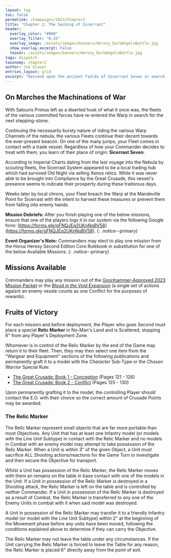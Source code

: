 ```yaml
---
layout: tag
toc: false
permalink: /Campaigns/2023/Chapter2
title: "Chapter 2: The Sacking of Sicerrast"
header:
  overlay_color: "#000"
  overlay_filter: "0.25"
  overlay_image: /assets/images/banners/Heresy_DarkAngelsBattle.jpg
  show_overlay_excerpt: False
  teaser: /assets/images/banners/Heresy_DarkAngelsBattle.jpg
tags: dispatch
taxonomy: chapter2
author: Joe Glaser
entries_layout: grid
excerpt: "Descend upon the ancient fields of Sicerrast Seven in search for covetted Xenos tech."
---
```


## On Marches the Machinations of War
With Satouris Primus left as a diserted husk of what it once was, the fleets of the various committed forces have re-entered the Warp in search for the next stepping-stone.

Continuing the necessarily bursty nature of riding the various Warp Channels of the nebula, the various Fleets continue their decent towards the ever-present beacon. On one of the many jumps, your Fleet comes in contact with a trade vessel. Regardless of how your Commander decides to treat with them, you learn of their place of origin: **Sicerrast Seven**.

According to Imperial Charts dating from the last voyage into the Nebula by scouting fleets, the Sicerrast System appeared to be a local trading hub which had survived Old Night via selling Xenos relics. While it was never able to be brought into Compliance by the Great Crusade, this vessel's presence seems to indicate their prosperty during these traitorous days. 

Weeks later by local chrons, your Fleet breach the Warp at the Mandeville Point for Sicerrast with the intent to harvest these treasures or prevent them from falling into enemy hands.

**Mission Debriefs:** After you finish playing one of the below missions, ensure that one of the players logs it in our system via the following Google form: [https://forms.gle/gFNQJEq2UKnNqBV58](https://forms.gle/gFNQJEq2UKnNqBV58).
{: .notice--primary}

**Event Organizer's Note:** Commanders may elect to play one mission from the Horus Heresy Second Edition Core Rulebook in substitution for one of the below Available Missions.
{: .notice--primary}

## Missions Available
Commanders may play any mission out of the [Goonhammer-Approved 2023 Mission Packet](https://d1w82usnq70pt2.cloudfront.net/wp-content/uploads/2023/03/Goonhammer-Approved-Horus-Heresy-Mission-Pack-2023-Digital-1.1.pdf) or the [*Blood in the Void* Expansion](/Bitter-Conquest/Blood-in-the-Void) (a single set of actions agaisnt an enemy vessle counts as one Conflict for the purposes of rewards).

## Fruits of Victory
For each mission and before deployment, the Player who goes Second must place a special **Relic Marker** in No-Man's Land and is Scattered, stopping 6" from any Player's Deployment Zone. 

Whomever is in control of the Relic Marker by the end of the Game may return it to their fleet. Then, they may then select one item from the "Wargear and Equipment" sections of the following publications and permanently graft it to a model with the *Character* Sub-Type or the *Chosen Warrior* Special Rule:
- [The Great Crusade: Book 1 - Conception](https://www.dropbox.com/s/skxwhuz8d3psuvv/TheGreatCrusadeBook1.pdf?dl=0) (Pages 121 - 126)
- [The Great Crusade: Book 2 - Conflict](https://www.dropbox.com/s/8jzbqgjv70wrdld/TheGreatCrusadeBook2.pdf?dl=0) (Pages 125 - 130)

Upon permanently grafting it to the model, the controlling Player should contact the E.O. with their choice so the correct amount of Crusade Points may be awarded.

### The Relic Marker
The Relic Marker represent small objects that are far more portable than most Objectives. Any Unit that has at least one Infantry model (or models with the *Line* Unit Subtype) in contact with the Relic Marker and no models in Combat with an enemy model may attempt to take possession of the Relic Marker. When a Unit is within 3" of the given Object, a Unit must sacrifice ALL Shooting actions/reactions for the Game Turn to investigate and then secure the Objective for transport.

Whilst a Unit has possession of the Relic Marker, the Relic Marker moves with them an remains on the table in base contact with one of the models in the Unit. If a Unit in possession of the Relic Marker is destroyed in a Shooting attack, the Relic Marker is left on the table and is controlled by neither Commander. If a Unit in possession of the Relic Marker is destroyed as a result of Combat, the Relic Marker is transferred to any one of the Enemy Units in combat with it when said model was destroyed. 

A Unit in possession of the Relic Marker may transfer it to a friendly Infantry model (or model with the *Line* Unit Subtype) within 2" at the beginning of the Movement phase before any units have been moved, following the conditions explained above to determine if they can carry the Objective. 

The Relic Marker may not leave the table under any circumstances. If the Unit carrying the Relic Marker is forced to leave the Table for any reason, the Relic Marker is placed 6" directly away from the point of exit.
